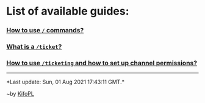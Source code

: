 # List of available guides:

### [How to use `/` commands?](./guides/slash)

### [What is a `/ticket`?](./guides/ticket)

### [How to use `/ticketing` and how to set up channel permissions?](./guides/ticketing)

<hr/>*Last update: Sun, 01 Aug 2021 17:43:11 GMT.*

~by [KifoPL](https://bio.link/KifoPL)